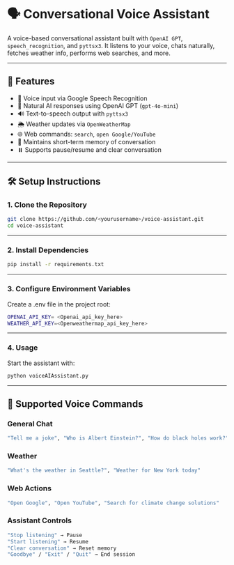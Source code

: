 # 🗣️ Conversational Voice Assistant

A voice-based conversational assistant built with `OpenAI GPT`, `speech_recognition`, and `pyttsx3`. It listens to your voice, chats naturally, fetches weather info, performs web searches, and more.

---

## 🚀 Features

- 🎤 Voice input via Google Speech Recognition
- 🤖 Natural AI responses using OpenAI GPT (`gpt-4o-mini`)
- 🔊 Text-to-speech output with `pyttsx3`
- 🌦️ Weather updates via `OpenWeatherMap`
- 🌐 Web commands: `search`, `open Google/YouTube`
- 🧠 Maintains short-term memory of conversation
- ⏸️ Supports pause/resume and clear conversation

---

## 🛠️ Setup Instructions

### 1. Clone the Repository

```bash
git clone https://github.com/<yourusername>/voice-assistant.git
cd voice-assistant
```

---


### 2. Install Dependencies

```bash
pip install -r requirements.txt
```
---

### 3. Configure Environment Variables
Create a .env file in the project root:
```bash
OPENAI_API_KEY= <Openai_api_key_here>
WEATHER_API_KEY=<Openweathermap_api_key_here>
```
---

### 4. Usage
Start the assistant with:
```bash
python voiceAIAssistant.py
```
---

## 🎯 Supported Voice Commands
### General Chat
```bash
"Tell me a joke", "Who is Albert Einstein?", "How do black holes work?"
```

### Weather
```bash
"What's the weather in Seattle?", "Weather for New York today"
```

### Web Actions
```bash
"Open Google", "Open YouTube", "Search for climate change solutions"
```

### Assistant Controls
```bash
"Stop listening" → Pause  
"Start listening" → Resume  
"Clear conversation" → Reset memory  
"Goodbye" / "Exit" / "Quit" → End session
```